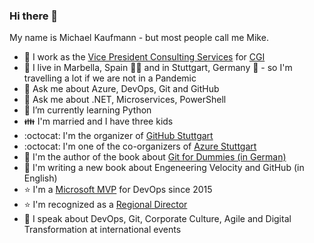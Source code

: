 ### Hi there 👋
My name is Michael Kaufmann - but most people call me Mike.

- :hammer: I work as the [Vice President Consulting Services](https://www.linkedin.com/in/mikaufmann/) for [CGI](https://www.cgi.com/en) 
- :house_with_garden: I live in Marbella, Spain :sunrise::palm_tree: and in Stuttgart, Germany :evergreen_tree: - so I'm travelling a lot if we are not in a Pandemic
- 💬 Ask me about Azure, DevOps, Git and GitHub
- 💬 Ask me about .NET, Microservices, PowerShell
- 🌱 I’m currently learning Python
- :family: I'm married and I have three kids
- :octocat: I'm the organizer of [GitHub Stuttgart](https://www.meetup.com/GitHub-Meetup-Stuttgart/)
- :octocat: I'm one of the co-organizers of [Azure Stuttgart](http://www.azurestuttgart.de/)
- :notebook: I'm the author of the book about [Git for Dummies (in German)](https://www.amazon.com/Git-Dummies-German-Michael-Kaufmann-ebook/dp/B08SJBN9N6)
- :notebook: I'm writing a new book about Engeneering Velocity and GitHub (in English)
- :star: I'm a [Microsoft MVP](https://mvp.microsoft.com/en-us/PublicProfile/5001600) for DevOps since 2015
- :star: I'm recognized as a [Regional Director](https://rd.microsoft.com/en-us/michael-kaufmann)
- :microphone: I speak about DevOps, Git, Corporate Culture, Agile and Digital Transformation at international events


<!--
**wulfland/wulfland** is a ✨ _special_ ✨ repository because its `README.md` (this file) appears on your GitHub profile.

Here are some ideas to get you started:

- 🌱 I’m currently learning ...
- 👯 I’m looking to collaborate on ...
- 🤔 I’m looking for help with ...
-  Ask me about ...
- 📫 How to reach me: ...
- 😄 Pronouns: ...
- ⚡ Fun fact: ...

-->
